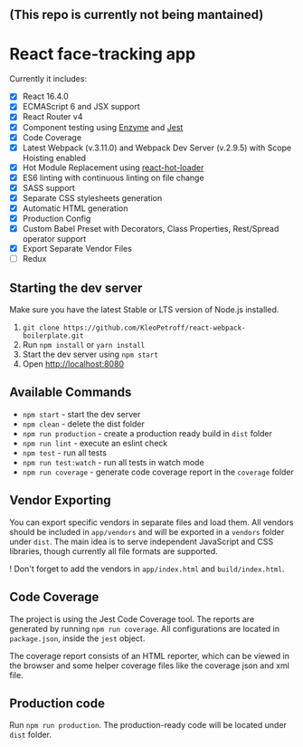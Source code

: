 ## (This repo is currently not being mantained)
# React face-tracking app


Currently it includes: 

- [x] React 16.4.0
- [x] ECMAScript 6 and JSX support
- [x] React Router v4
- [x] Component testing using [Enzyme](https://github.com/airbnb/enzyme) and [Jest](https://facebook.github.io/jest)
- [x] Code Coverage
- [x] Latest Webpack (v.3.11.0) and Webpack Dev Server (v.2.9.5) with Scope Hoisting enabled
- [x] Hot Module Replacement using [react-hot-loader](https://github.com/gaearon/react-hot-loader)
- [x] ES6 linting with continuous linting on file change
- [x] SASS support
- [x] Separate CSS stylesheets generation
- [x] Automatic HTML generation
- [x] Production Config
- [x] Custom Babel Preset with Decorators, Class Properties, Rest/Spread operator support
- [x] Export Separate Vendor Files
- [ ] Redux

## Starting the dev server

Make sure you have the latest Stable or LTS version of Node.js installed.

1. `git clone https://github.com/KleoPetroff/react-webpack-boilerplate.git`
2. Run `npm install` or `yarn install`
3. Start the dev server using `npm start`
3. Open [http://localhost:8080](http://localhost:8080)

## Available Commands

- `npm start` - start the dev server
- `npm clean` - delete the dist folder
- `npm run production` - create a production ready build in `dist` folder
- `npm run lint` - execute an eslint check
- `npm test` - run all tests
- `npm run test:watch` - run all tests in watch mode
- `npm run coverage` - generate code coverage report in the `coverage` folder

## Vendor Exporting

You can export specific vendors in separate files and load them. All vendors should be included in `app/vendors` and will be exported in a `vendors` folder under `dist`. The main idea is to serve independent JavaScript and CSS libraries, though currently all file formats are supported.

! Don't forget to add the vendors in `app/index.html` and `build/index.html`.

## Code Coverage

The project is using the Jest Code Coverage tool. The reports are generated by running `npm run coverage`. All configurations are located in `package.json`, inside the `jest` object.

The coverage report consists of an HTML reporter, which can be viewed in the browser and some helper coverage files like the coverage json and xml file.

## Production code

Run `npm run production`. The production-ready code will be located under `dist` folder.


